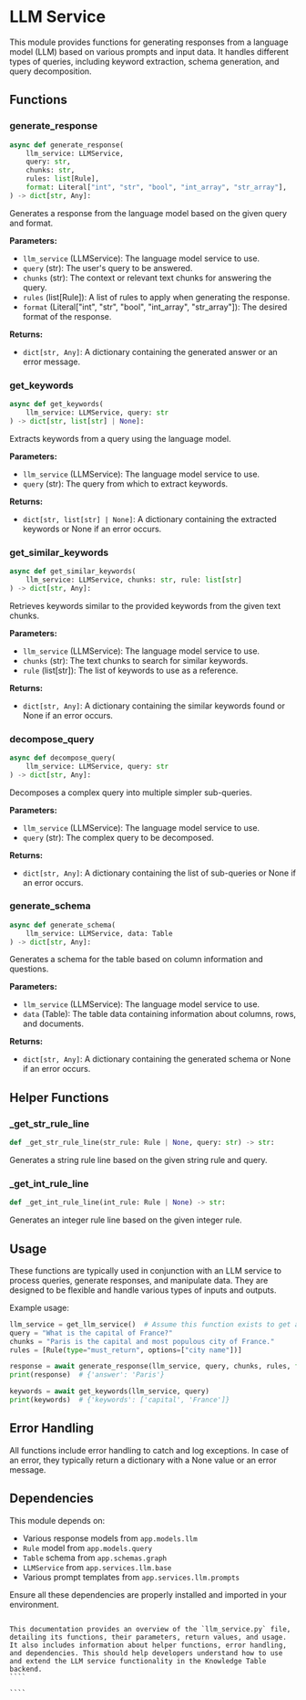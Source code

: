 # LLM Service

This module provides functions for generating responses from a language model (LLM) based on various prompts and input data. It handles different types of queries, including keyword extraction, schema generation, and query decomposition.

## Functions

### generate_response

````python
async def generate_response(
    llm_service: LLMService,
    query: str,
    chunks: str,
    rules: list[Rule],
    format: Literal["int", "str", "bool", "int_array", "str_array"],
) -> dict[str, Any]:
````


Generates a response from the language model based on the given query and format.

**Parameters:**
- `llm_service` (LLMService): The language model service to use.
- `query` (str): The user's query to be answered.
- `chunks` (str): The context or relevant text chunks for answering the query.
- `rules` (list[Rule]): A list of rules to apply when generating the response.
- `format` (Literal["int", "str", "bool", "int_array", "str_array"]): The desired format of the response.

**Returns:**
- `dict[str, Any]`: A dictionary containing the generated answer or an error message.

### get_keywords

````python
async def get_keywords(
    llm_service: LLMService, query: str
) -> dict[str, list[str] | None]:
````


Extracts keywords from a query using the language model.

**Parameters:**
- `llm_service` (LLMService): The language model service to use.
- `query` (str): The query from which to extract keywords.

**Returns:**
- `dict[str, list[str] | None]`: A dictionary containing the extracted keywords or None if an error occurs.

### get_similar_keywords

````python
async def get_similar_keywords(
    llm_service: LLMService, chunks: str, rule: list[str]
) -> dict[str, Any]:
````


Retrieves keywords similar to the provided keywords from the given text chunks.

**Parameters:**
- `llm_service` (LLMService): The language model service to use.
- `chunks` (str): The text chunks to search for similar keywords.
- `rule` (list[str]): The list of keywords to use as a reference.

**Returns:**
- `dict[str, Any]`: A dictionary containing the similar keywords found or None if an error occurs.

### decompose_query

````python
async def decompose_query(
    llm_service: LLMService, query: str
) -> dict[str, Any]:
````


Decomposes a complex query into multiple simpler sub-queries.

**Parameters:**
- `llm_service` (LLMService): The language model service to use.
- `query` (str): The complex query to be decomposed.

**Returns:**
- `dict[str, Any]`: A dictionary containing the list of sub-queries or None if an error occurs.

### generate_schema

````python
async def generate_schema(
    llm_service: LLMService, data: Table
) -> dict[str, Any]:
````


Generates a schema for the table based on column information and questions.

**Parameters:**
- `llm_service` (LLMService): The language model service to use.
- `data` (Table): The table data containing information about columns, rows, and documents.

**Returns:**
- `dict[str, Any]`: A dictionary containing the generated schema or None if an error occurs.

## Helper Functions

### _get_str_rule_line

````python
def _get_str_rule_line(str_rule: Rule | None, query: str) -> str:
````


Generates a string rule line based on the given string rule and query.

### _get_int_rule_line

````python
def _get_int_rule_line(int_rule: Rule | None) -> str:
````


Generates an integer rule line based on the given integer rule.

## Usage

These functions are typically used in conjunction with an LLM service to process queries, generate responses, and manipulate data. They are designed to be flexible and handle various types of inputs and outputs.

Example usage:

````python
llm_service = get_llm_service()  # Assume this function exists to get an LLM service
query = "What is the capital of France?"
chunks = "Paris is the capital and most populous city of France."
rules = [Rule(type="must_return", options=["city name"])]

response = await generate_response(llm_service, query, chunks, rules, format="str")
print(response)  # {'answer': 'Paris'}

keywords = await get_keywords(llm_service, query)
print(keywords)  # {'keywords': ['capital', 'France']}
````


## Error Handling

All functions include error handling to catch and log exceptions. In case of an error, they typically return a dictionary with a None value or an error message.

## Dependencies

This module depends on:
- Various response models from `app.models.llm`
- `Rule` model from `app.models.query`
- `Table` schema from `app.schemas.graph`
- `LLMService` from `app.services.llm.base`
- Various prompt templates from `app.services.llm.prompts`

Ensure all these dependencies are properly installed and imported in your environment.
`````

This documentation provides an overview of the `llm_service.py` file, detailing its functions, their parameters, return values, and usage. It also includes information about helper functions, error handling, and dependencies. This should help developers understand how to use and extend the LLM service functionality in the Knowledge Table backend.
````

````
